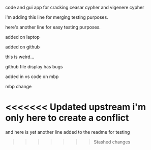 code and gui app for cracking ceasar cypher and vigenere cypher

i'm adding this line for merging testing purposes.

here's another line for easy testing purposes.

added on laptop

added on github

this is weird...

github file display has bugs

added in vs code on mbp

mbp change

<<<<<<< Updated upstream
i'm only here to create a conflict
=======
and here is yet another line added to the readme for testing
>>>>>>> Stashed changes
